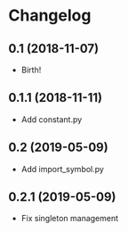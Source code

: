 Changelog
=========

0.1 (2018-11-07)
------------------
- Birth!

0.1.1 (2018-11-11)
------------------
- Add constant.py

0.2 (2019-05-09)
------------------
- Add import_symbol.py

0.2.1 (2019-05-09)
------------------
- Fix singleton management
